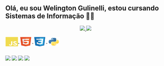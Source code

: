 
## Olá, eu sou Welington Gulinelli, estou cursando Sistemas de Informação 👨‍💻
<div align="center">
  <a href="https://github.com/WelingtonGulinelli">
  <img height="180em" src="https://github-readme-stats.vercel.app/api?username=WelingtonGulinelli&show_icons=true&theme=dark&include_all_commits=true&count_private=true"/>
  <img height="180em" src="https://github-readme-stats.vercel.app/api/top-langs/?username=WelingtonGulinelli&layout=compact&langs_count=7&theme=dark"/>
</div>
  
<div style="display: inline_block"><br>
  <img align="center" alt="welington-Js" height="30" width="40" src="https://raw.githubusercontent.com/devicons/devicon/master/icons/javascript/javascript-plain.svg">
  <img align="center" alt="eduardo-HTML" height="30" width="40" src="https://raw.githubusercontent.com/devicons/devicon/master/icons/html5/html5-original.svg">
  <img align="center" alt="eduardo-CSS" height="30" width="40" src="https://raw.githubusercontent.com/devicons/devicon/master/icons/css3/css3-original.svg">
  <img align="center" alt="eduardo-Python" height="30" width="40" src="https://raw.githubusercontent.com/devicons/devicon/master/icons/python/python-original.svg">
</div>
  
  ##
  
  
<div>
  <a href="https://www.instagram.com/welingtongulinelli_/" target="_blank"><img src="https://img.shields.io/badge/-Instagram-%23E4405F?style=for-the-badge&logo=instagram&logoColor=white" target="_blank"></a>
  <a href = "mailto:mailto:welingtongulinelli69@gmail.com"><img src="https://img.shields.io/badge/-Gmail-%23333?style=for-the-badge&logo=gmail&logoColor=white" target="_blank"></a>
  <a href="https://www.linkedin.com/in/welington-gulinelli/" target="_blank"><img src="https://img.shields.io/badge/-LinkedIn-%230077B5?style=for-the-badge&logo=linkedin&logoColor=white" target="_blank"></a> 
  <a href="https://api.whatsapp.com/send?phone=5522988013770&text=Ol%C3%A1,%20vim%20pelo%20GitHub" target="_blank"><img src="https://img.shields.io/badge/WhatsApp-25D366?style=for-the-badge&logo=whatsapp&logoColor=white"></a> 
</div>
  
<div align="center">
  
 <!--
 ![Snake animation](https://github.com/EduardoAlmeidaBR03/EduardoAlmeidaBR03/blob/output/github-contribution-grid-snake.svg) 
 -->
  
</div>
